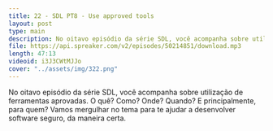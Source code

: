 ```yaml
---
title: 22 - SDL PT8 - Use approved tools
layout: post
type: main
description: No oitavo episódio da série SDL, você acompanha sobre utilização de ferramentas aprovadas. O quê? Como? Onde? Quando? E principalmente, para quem? Vamos mergulhar no tema para te ajudar a desenvolver software seguro, da maneira certa.
file: https://api.spreaker.com/v2/episodes/50214851/download.mp3
length: 47:13
videoid: i3J3CWtMJJo
cover: "../assets/img/322.png"
---
```


No oitavo episódio da série SDL, você acompanha sobre utilização de ferramentas aprovadas. O quê? Como? Onde? Quando? E principalmente, para quem? Vamos mergulhar no tema para te ajudar a desenvolver software seguro, da maneira certa.